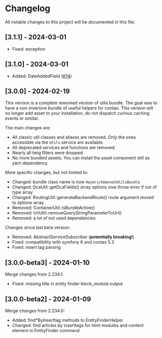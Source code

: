 # Changelog

All notable changes to this project will be documented in this file.

## [3.1.1] - 2024-03-01
- Fixed: exception

## [3.1.0] - 2024-03-01
- Added: DateAddedField ([#74](https://github.com/heimrichhannot/contao-utils-bundle/pull/74))

## [3.0.0] - 2024-02-19
This version is a complete reworked version of utils bundle. 
The goal was to have a non-inversive bundle of useful helpers for contao.
This version will no longer add asset to your installation, do not dispatch curious caching events or similar.

The main changes are:
- All classic util classes and aliases are removed. Only the ones accessible via the `Utils` service are available.
- All deprecated services and functions are removed.
- Nearly all twig filters were dropped.
- No more bundled assets. You can install the asset component still as yarn dependency.

More specific changes, but not limited to:
- Changed: bundle class name is now `HeimrichHannotUtilsBundle`
- Changed: DcaUtil::getDcaFields() array options now throw error if not of type array
- Changed: RoutingUtil::generateBackendRoute() route argument moved to options array
- Removed: ContainerUtil::isBundleActive()
- Removed: UrlUtil::removeQueryStringParameterToUrl()
- Removed: a lot of not used dependencies

Changes since last beta version:
- Removed: AbstractServiceSubscriber (**potentially breaking!**)
- Fixed: compatibility with symfony 6 and contao 5.3
- Fixed: insert tag parsing

## [3.0.0-beta3] - 2024-01-10
Merge changes from 2.234.1:
- Fixed: missing title in entity finder block_module output

## [3.0.0-beta2] - 2024-01-09
Merge changes from 2.234.0: 
- Added: find*ByInserttag methods to EntityFinderHelper
- Changed: find articles by inserttags for html modules and content element in EntityFinder command
